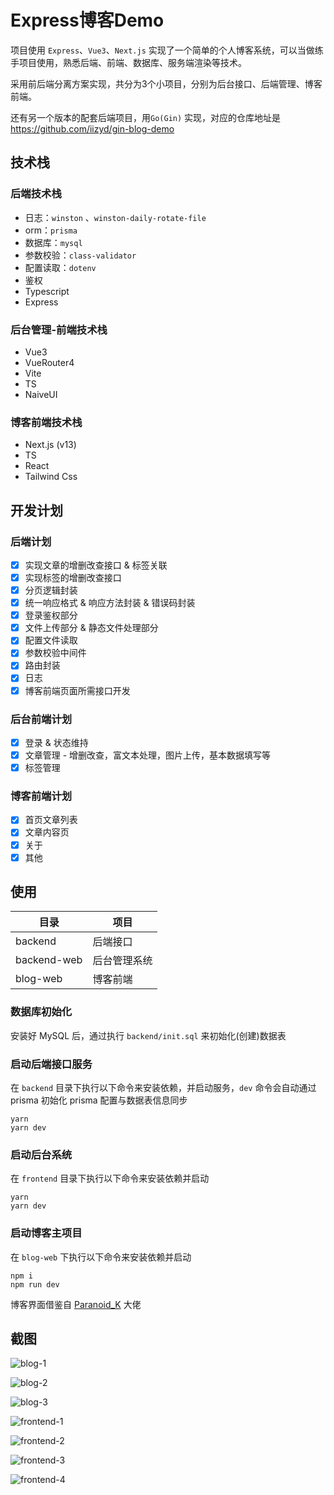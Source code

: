 # Express博客Demo
项目使用 `Express`、`Vue3`、`Next.js` 实现了一个简单的个人博客系统，可以当做练手项目使用，熟悉后端、前端、数据库、服务端渲染等技术。

采用前后端分离方案实现，共分为3个小项目，分别为后台接口、后端管理、博客前端。

还有另一个版本的配套后端项目，用`Go(Gin)` 实现，对应的仓库地址是 https://github.com/iizyd/gin-blog-demo

## 技术栈

### 后端技术栈

- 日志：`winston` 、`winston-daily-rotate-file`
- orm：`prisma`
- 数据库：`mysql`
- 参数校验：`class-validator`
- 配置读取：`dotenv`
- 鉴权
- Typescript
- Express

### 后台管理-前端技术栈
- Vue3
- VueRouter4
- Vite
- TS
- NaiveUI

### 博客前端技术栈
- Next.js (v13)
- TS
- React
- Tailwind Css

## 开发计划

### 后端计划
- [x] 实现文章的增删改查接口 & 标签关联
- [x] 实现标签的增删改查接口
- [x] 分页逻辑封装
- [x] 统一响应格式 & 响应方法封装 & 错误码封装
- [x] 登录鉴权部分
- [x] 文件上传部分 & 静态文件处理部分
- [x] 配置文件读取
- [x] 参数校验中间件
- [x] 路由封装
- [x] 日志
- [x] 博客前端页面所需接口开发

### 后台前端计划
- [x] 登录 & 状态维持
- [x] 文章管理 - 增删改查，富文本处理，图片上传，基本数据填写等
- [x] 标签管理

### 博客前端计划
- [x] 首页文章列表
- [x] 文章内容页
- [x] 关于
- [x] 其他

## 使用
| 目录 | 项目 |
| - | - |
| backend | 后端接口 |
| backend-web | 后台管理系统 |
| blog-web | 博客前端 |

### 数据库初始化
安装好 MySQL 后，通过执行 `backend/init.sql` 来初始化(创建)数据表

### 启动后端接口服务
在 `backend` 目录下执行以下命令来安装依赖，并启动服务，`dev` 命令会自动通过 prisma 初始化 prisma 配置与数据表信息同步
```shell
yarn 
yarn dev
```

### 启动后台系统
在 `frontend` 目录下执行以下命令来安装依赖并启动
```shell
yarn
yarn dev
```

### 启动博客主项目
在 `blog-web` 下执行以下命令来安装依赖并启动
```shell
npm i
npm run dev
```

博客界面借鉴自 [Paranoid_K](https://github.com/pengtikui) 大佬

## 截图
![blog-1](https://raw.githubusercontent.com/iizyd/express-blog/main/pic/blog-1.png)

![blog-2](https://raw.githubusercontent.com/iizyd/express-blog/main/pic/blog-2.png)

![blog-3](https://raw.githubusercontent.com/iizyd/express-blog/main/pic/blog-3.png)

![frontend-1](https://raw.githubusercontent.com/iizyd/express-blog/main/pic/frontend-1.png)

![frontend-2](https://raw.githubusercontent.com/iizyd/express-blog/main/pic/frontend-2.png)

![frontend-3](https://raw.githubusercontent.com/iizyd/express-blog/main/pic/frontend-3.png)

![frontend-4](https://raw.githubusercontent.com/iizyd/express-blog/main/pic/frontend-4.png)
